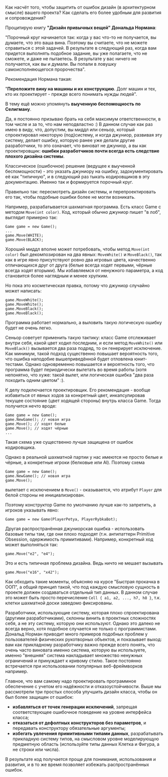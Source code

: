 Как насчёт того, чтобы защитить от ошибок дизайн (в архитектурном смысле) вашего проекта? Как сделать его более удобным для развития и сопровождения?

Процитирую книгу **"Дизайн привычных вещей" Дональда Нормана**:

"Порочный круг начинается так: когда у вас что-то не получается, вы думаете, что это ваша вина. Поэтому вы считаете, что не можете справиться с этой задачей. В результате в следующий раз, когда вам придется выполнять подобное задание, вы уже полагаете, что не сможете, и даже не пытаетесь. В результате у вас ничего не получается, как вы и думали. Вы попали в ловушку самоисполняющегося пророчества".

Рекомендация Нормана такая:

"**Переложите вину на машины и их конструкцию**. Долг машин и тех, кто их проектирует - прежде всего понимать нужды людей".

В тему ещё можно упомянуть **выученную беспомощность по Селигману**.

Да, я постоянно призываю брать на себя максимум ответственности, в том числе и за то, что нам неподвластно :) В данном случае как раз имею в виду, что, допустим, вы миддл или сеньор, который спроектировал некоторую (под)систему, и когда джуниор, развивая эту систему, делает ошибку, которую ранее уже делали другие разработчики, то это означает, что виноват не джуниор, а вы как проектировщик: **ошибки разработчиков почти всегда есть следствие плохого дизайна системы**.

Классическое (ошибочное) решение (ведущее к выученной беспомощности) - это указать джуниору на ошибку, задокументировать её как "типичную", и в следующий раз тыкать кодировщиков в эту документацию. Именно так и формируется порочный круг.

Правильно так: пересмотреть дизайн системы, и перепроектировать его так, чтобы подобные ошибки более не могли возникать. 

Например, разрабатывается шахматная программа. Есть класс Game с методом `Move(int color)`. Код, который обычно джуниор пишет "в лоб", выглядит примерно так: 
```
Game game = new Game();
...
game.Move(WHITE);
game.Move(BLACK);
```
Хороший миддл вполне может потребовать, чтобы метод `Move(int color)` был декомпозирован на два явных: `MoveWhite()` и `MoveBlack()`, так как в игре явно присутствуют ровно два игровых цвета, качественно отличающихся друг от друга (белые всегда ходят первыми, чёрные всегда ходят вторыми). Мы избавляемся от ненужного параметра, а код становится более наглядным и менее хрупким.

Но пока это косметическая правка, потому что джуниор случайно может написать:
```
game.MoveWhite();
game.MoveWhite();
game.MoveBlack();
game.MoveBlack();
```
Программа работает нормально, а выловить такую логическую ошибку будет не очень легко. 

Сеньор советует применить такую тактику: класс Game отслеживает внутри себя, какой цвет ходил последним, и если метод `MoveWhite()` или `MoveBlack()` вызывается два раза подряд, то он генерирует исключение. Как минимум, такой подход существенно повышает вероятность того, что ошибка наподобие вышеприведённой будет отловлена юнит-тестами. Однако одновременно повышается и вероятность того, что программа будет периодически вылетать во время работы (хотя непонятно, что хуже: такой вылет, или логическая ошибка "два раза походить одним цветом" :).

К делу подключается проектировщик. Его рекомендация - вообще избавиться от явных ходов за конкретный цвет, инкапсулировав текущее состояние (цвет ходящей стороны) внутрь класса Game. Тогда получится нечто вроде:
```
Game game = new Game();
game.NewGame(); // новая игра
game.Move(); // ходят белые
game.Move(); // ходят чёрные
...
```
Такая схема уже существенно лучше защищена от ошибок кодировщика. 

Однако в реальной шахматной партии у нас имеются не просто белые и чёрные, а конкретные игроки (белковые или AI). Поэтому схема
```
Game game = new Game();
game.NewGame(); // новая игра
game.Move();
```
вылетает с исключением в `Move()` - оказывается, что атрибут `Player` для белой стороны не инициализирован.

Поэтому конструктор Game по умолчанию лучше как-то запретить, а игроков указывать явно: 
```
Game game = new Game(PlayerPetya, PlayerRybkaBot);
```
Другая распространённая джуниорская ошибка - использовать базовые типы там, где они плохо подходят (т.н. антипаттерн Primitive Obsession, одержимость примитивами). Например, конкретный ход может выполняться так: 
```
game.Move("e2", "e4");
```
Это и есть типичная проблема дизайна. Ведь ничто не мешает вызывать 
```
game.Move("e16", "x42");
```
Как обходить такие моменты, объясняю на курсе "Быстрая прокачка в ООП", а общий принцип такой, что под каждую смысловую сущность в проекте должен создаваться отдельный тип данных. В данном случае это может быть просто перечисление `Cell { a1, a2, ..., h7, h8 }`, т.к. клетки шахматной доски заведомо фиксированы. 

Разработчики, использующие систему, которая плохо спроектирована (другими разработчиками), склонны винить в проектных сложностях себя, а не эту систему, которую они используют. Однако это далеко не всегда верно, хотя подобное случается не только с программистами. Дональд Норман приводит много примеров подобных проблем у пользователей физических рукотворных объектов, и показывает выход: вам как прикладному разработчику важно прежде всего понять, что очень часто виновата именно система, которую вы используете, именно "внешняя" система накладывает множество ненужных ограничений и принуждает к кривому стилю. Такое постоянно встречается при использовании популярных веб-фреймворков например.

Главное, что вам самому надо проектировать программное обеспечение с учетом его надёжности и отказоустойчивости. Выше мы рассмотрели три простых способа улучшить дизайн класса, чтобы он был более защищен от ошибок:
- **избавляться от точек генерации исключений**, запрещая соответствующее ошибочное поведение на уровне интерфейса класса;
- **отказаться от дефолтных конструкторов без параметров**, и передавать конструктору обязательные аргументы;
- **избегать увлечения примитивными типами данных**, разрабатывать прикладную систему типов, на смысловом уровне моделирующую предметную область (используйте типы данных Клетка и Фигура, а не строки или числа).

В результате код получается проще для понимания, использования и развития, и в то же время позволяет избежать распространённых ошибок. 
